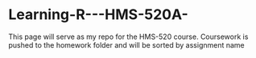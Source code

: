 # Learning-R---HMS-520A-

This page will serve as my repo for the HMS-520 course. 
Coursework is pushed to the homework folder and will be sorted by assignment name
